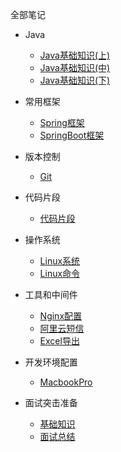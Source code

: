 全部笔记

* Java
  
  * [Java基础知识(上)](Java/basic1/java-basic-questions-01.md)
  * [Java基础知识(中)](Java/basic2/java-basic-questions-02.md)
  * [Java基础知识(下)](Java/basic3/java-basic-questions-03.md)

* 常用框架

  * [Spring框架](Java/Note-Aop.md)
  * [SpringBoot框架](Java/Note-SpringBoot.md)


* 版本控制

  * [Git](Java/Note-git.md)


* 代码片段

  * [代码片段](Java/Note-CodeSegment.md)


* 操作系统

  * [Linux系统](Java/Note-Linux.md)
  * [Linux命令](Java/Note-LinuxOrder.md)

  
* 工具和中间件

  * [Nginx配置](Java/Note-Nginx.md)
  * [阿里云短信](Java/Note-Sms.md)
  * [Excel导出](Java/middleware/Note-Jxls.md)



* 开发环境配置

  * [MacbookPro](Java/Note-MacbookPro.md)


* 面试突击准备

  * [基础知识](Java/Note-JavaBasis.md)
  * [面试总结](Java/Note-Interview.md)
